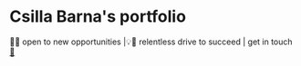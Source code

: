 # Csilla Barna's portfolio
 👩‍💻 open to new opportunities |💡💨 relentless drive to succeed | get in touch [📨](https://csillabarna.github.io/)
